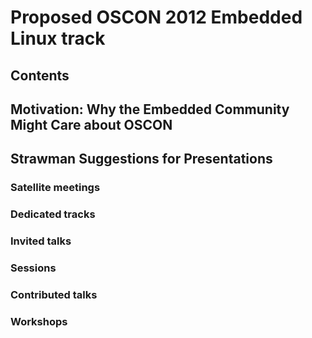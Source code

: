 # Proposed OSCON 2012 Embedded Linux track
## Contents
## Motivation: Why the Embedded Community Might Care about OSCON
## Strawman Suggestions for Presentations
### Satellite meetings
### Dedicated tracks
### Invited talks
### Sessions
### Contributed talks
### Workshops
